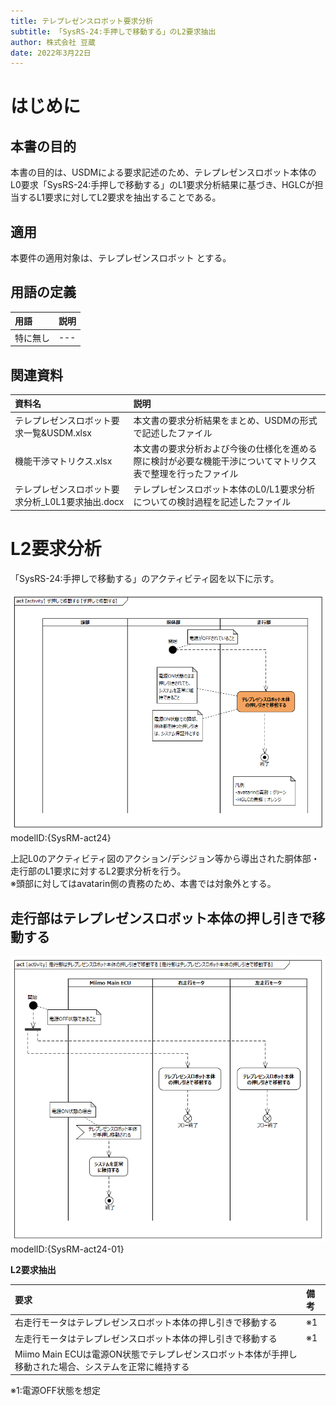 ```yaml
---
title: テレプレゼンスロボット要求分析
subtitle: 「SysRS-24:手押しで移動する」のL2要求抽出
author: 株式会社 豆蔵
date: 2022年3月22日
---
```

<!-- ↑表紙ページのための情報 -->

<div style="page-break-before:always"></div>

# はじめに

## 本書の目的

本書の目的は、USDMによる要求記述のため、テレプレゼンスロボット本体のL0要求「SysRS-24:手押しで移動する」のL1要求分析結果に基づき、HGLCが担当するL1要求に対してL2要求を抽出することである。

## 適用

本要件の適用対象は、テレプレゼンスロボット とする。

## 用語の定義

|用語|説明|
|:---|:---|
|特に無し|---|

## 関連資料

|資料名|説明|
|:---|:---|
|テレプレゼンスロボット要求一覧&USDM.xlsx|本文書の要求分析結果をまとめ、USDMの形式で記述したファイル|
|機能干渉マトリクス.xlsx|本文書の要求分析および今後の仕様化を進める際に検討が必要な機能干渉についてマトリクス表で整理を行ったファイル|
|テレプレゼンスロボット要求分析_L0L1要求抽出.docx|テレプレゼンスロボット本体のL0/L1要求分析についての検討過程を記述したファイル|


<div style="page-break-before:always"></div>

# L2要求分析

「SysRS-24:手押しで移動する」のアクティビティ図を以下に示す。

![](.images/activity/hand_move.png)  
modelID:{SysRM-act24}

上記L0のアクティビティ図のアクション/デシジョン等から導出された胴体部・走行部のL1要求に対するL2要求分析を行う。  
※頭部に対してはavatarin側の責務のため、本書では対象外とする。

<div style="page-break-before:always"></div>

## 走行部はテレプレゼンスロボット本体の押し引きで移動する

![](.images/activity/hand_move/act01.png)  
modelID:{SysRM-act24-01}

**L2要求抽出**

|要求|備考|
|:---|:---|
|右走行モータはテレプレゼンスロボット本体の押し引きで移動する|※1|
|左走行モータはテレプレゼンスロボット本体の押し引きで移動する|※1|
|Miimo Main ECUは電源ON状態でテレプレゼンスロボット本体が手押し移動された場合、システムを正常に維持する||
※1:電源OFF状態を想定